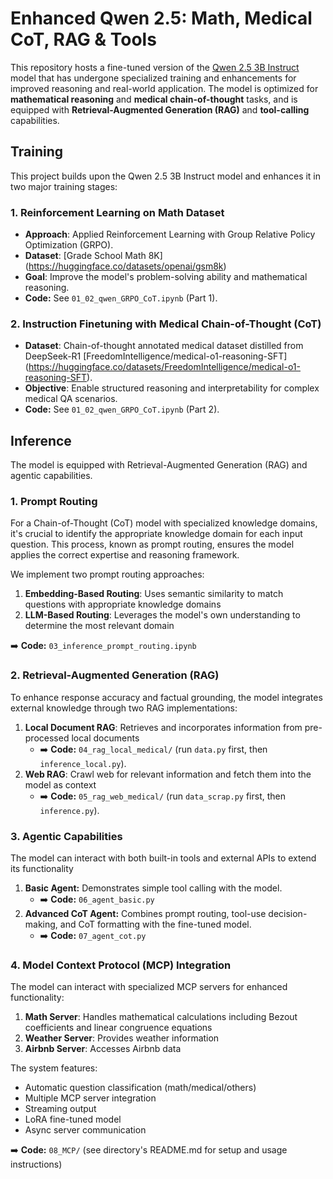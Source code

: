 # Enhanced Qwen 2.5: Math, Medical CoT, RAG & Tools

This repository hosts a fine-tuned version of the [Qwen 2.5 3B Instruct](https://huggingface.co/Qwen) model that has undergone specialized training and enhancements for improved reasoning and real-world application. The model is optimized for **mathematical reasoning** and **medical chain-of-thought** tasks, and is equipped with **Retrieval-Augmented Generation (RAG)** and **tool-calling** capabilities.

## Training

This project builds upon the Qwen 2.5 3B Instruct model and enhances it in two major training stages:

### 1. Reinforcement Learning on Math Dataset
- **Approach**: Applied Reinforcement Learning with Group Relative Policy Optimization (GRPO).
- **Dataset**: [Grade School Math 8K] (https://huggingface.co/datasets/openai/gsm8k)
- **Goal**: Improve the model's problem-solving ability and mathematical reasoning.
-  **Code:** See `01_02_qwen_GRPO_CoT.ipynb` (Part 1).

### 2. Instruction Finetuning with Medical Chain-of-Thought (CoT)
- **Dataset**: Chain-of-thought annotated medical dataset distilled from DeepSeek-R1 [FreedomIntelligence/medical-o1-reasoning-SFT] (https://huggingface.co/datasets/FreedomIntelligence/medical-o1-reasoning-SFT).
- **Objective**: Enable structured reasoning and interpretability for complex medical QA scenarios.
-  **Code:** See `01_02_qwen_GRPO_CoT.ipynb` (Part 2).



## Inference
The model is equipped with Retrieval-Augmented Generation (RAG) and agentic capabilities.

### 1. Prompt Routing
For a Chain-of-Thought (CoT) model with specialized knowledge domains, it's crucial to identify the appropriate knowledge domain for each input question. This process, known as prompt routing, ensures the model applies the correct expertise and reasoning framework.

We implement two prompt routing approaches:
1. **Embedding-Based Routing**: Uses semantic similarity to match questions with appropriate knowledge domains
2. **LLM-Based Routing**: Leverages the model's own understanding to determine the most relevant domain

➡️ **Code:** `03_inference_prompt_routing.ipynb`


### 2. Retrieval-Augmented Generation (RAG)
To enhance response accuracy and factual grounding, the model integrates external knowledge through two RAG implementations:

1. **Local Document RAG**: Retrieves and incorporates information from pre-processed local documents
    *   ➡️ **Code:** `04_rag_local_medical/` (run `data.py` first, then `inference_local.py`).
2. **Web RAG**: Crawl web for relevant information and fetch them into the model as context
    *   ➡️ **Code:** `05_rag_web_medical/` (run `data_scrap.py` first, then `inference.py`).

### 3. Agentic Capabilities
The model can interact with both built-in tools and external APIs to extend its functionality
1. **Basic Agent:** Demonstrates simple tool calling with the model.
    *   ➡️ **Code:** `06_agent_basic.py`
2. **Advanced CoT Agent:** Combines prompt routing, tool-use decision-making, and CoT formatting with the fine-tuned model.
    *   ➡️ **Code:** `07_agent_cot.py`

### 4. Model Context Protocol (MCP) Integration
The model can interact with specialized MCP servers for enhanced functionality:
1. **Math Server**: Handles mathematical calculations including Bezout coefficients and linear congruence equations
2. **Weather Server**: Provides weather information
3. **Airbnb Server**: Accesses Airbnb data

The system features:
- Automatic question classification (math/medical/others)
- Multiple MCP server integration
- Streaming output
- LoRA fine-tuned model
- Async server communication

➡️ **Code:** `08_MCP/` (see directory's README.md for setup and usage instructions)
